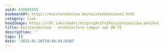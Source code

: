 ```yaml
---
uuid: 645601356
bookmarkOf: https://existenzminima.be/existenzminimum1.html
category: link
headImage: https://rdl.ink/render/https%3A%2F%2Fexistenzminima.be%2Fexistenzminimum1.html
title: Existenzminima - architecture camper van VW T5
description: ''
tags: []
date: '2023-01-26T19:48:44.839Z'
---
```



